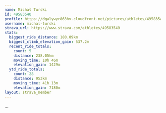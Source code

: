 ```yaml
---
name: Michał Turski
id: 49583540
profile: https://dgalywyr863hv.cloudfront.net/pictures/athletes/49583540/14729338/1/large.jpg
username: michal-turski
strava_url: https://www.strava.com/athletes/49583540
stats:
  biggest_ride_distance: 180.09km
  biggest_climb_elevation_gain: 637.2m
  recent_ride_totals:
    count: 5
    distance: 238.05km
    moving_time: 10h 46m
    elevation_gain: 1429m
  ytd_ride_totals:
    count: 28
    distance: 953km
    moving_time: 41h 13m
    elevation_gain: 7180m
layout: strava_member
--- 
```

...

